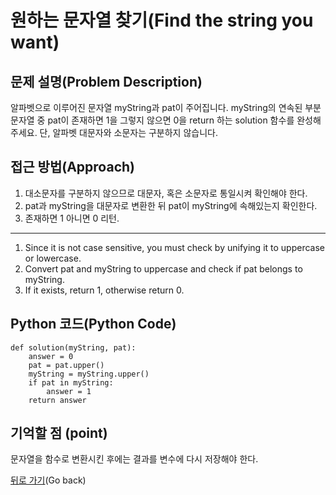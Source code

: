 # 원하는 문자열 찾기(Find the string you want)

## 문제 설명(Problem Description)
알파벳으로 이루어진 문자열 myString과 pat이 주어집니다. myString의 연속된 부분 문자열 중 pat이 존재하면 1을 그렇지 않으면 0을 return 하는 solution 함수를 완성해 주세요.
단, 알파벳 대문자와 소문자는 구분하지 않습니다.

## 접근 방법(Approach)
1. 대소문자를 구분하지 않으므로 대문자, 혹은 소문자로 통일시켜 확인해야 한다.
2. pat과 myString을 대문자로 변환한 뒤 pat이 myString에 속해있는지 확인한다.
3. 존재하면 1 아니면 0 리턴.

---
1. Since it is not case sensitive, you must check by unifying it to uppercase or lowercase.
2. Convert pat and myString to uppercase and check if pat belongs to myString.
3. If it exists, return 1, otherwise return 0.

   
## Python 코드(Python Code)
```
def solution(myString, pat):
    answer = 0
    pat = pat.upper()
    myString = myString.upper()
    if pat in myString:
        answer = 1
    return answer
```

## 기억할 점 (point)
문자열을 함수로 변환시킨 후에는 결과를 변수에 다시 저장해야 한다.


[뒤로 가기](../README.md)(Go back)
